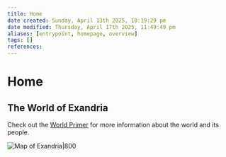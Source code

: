```yaml
---
title: Home
date created: Sunday, April 13th 2025, 10:19:29 pm
date modified: Thursday, April 17th 2025, 11:49:49 pm
aliases: [entrypoint, homepage, overview]
tags: []
references: 
---
```


# Home

## The World of Exandria

Check out the [World Primer](world/index.md) for more information about the world and its people.

![Map of Exandria|800](assets/maps/map-exandria-low-res.png)
